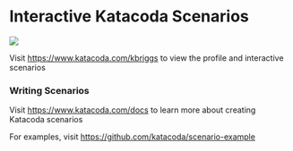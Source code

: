 # Interactive Katacoda Scenarios

[![](http://shields.katacoda.com/katacoda/kbriggs/count.svg)](https://www.katacoda.com/kbriggs "Get your profile on Katacoda.com")

Visit https://www.katacoda.com/kbriggs to view the profile and interactive scenarios

### Writing Scenarios
Visit https://www.katacoda.com/docs to learn more about creating Katacoda scenarios

For examples, visit https://github.com/katacoda/scenario-example

